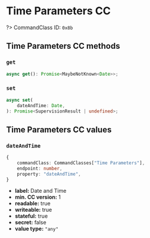# Time Parameters CC

?> CommandClass ID: `0x8b`

## Time Parameters CC methods

### `get`

```ts
async get(): Promise<MaybeNotKnown<Date>>;
```

### `set`

```ts
async set(
	dateAndTime: Date,
): Promise<SupervisionResult | undefined>;
```

## Time Parameters CC values

### `dateAndTime`

```ts
{
	commandClass: CommandClasses["Time Parameters"],
	endpoint: number,
	property: "dateAndTime",
}
```

-   **label:** Date and Time
-   **min. CC version:** 1
-   **readable:** true
-   **writeable:** true
-   **stateful:** true
-   **secret:** false
-   **value type:** `"any"`
